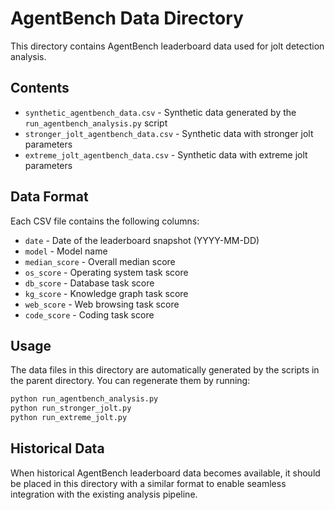 # AgentBench Data Directory

This directory contains AgentBench leaderboard data used for jolt detection analysis.

## Contents

- `synthetic_agentbench_data.csv` - Synthetic data generated by the `run_agentbench_analysis.py` script
- `stronger_jolt_agentbench_data.csv` - Synthetic data with stronger jolt parameters
- `extreme_jolt_agentbench_data.csv` - Synthetic data with extreme jolt parameters

## Data Format

Each CSV file contains the following columns:
- `date` - Date of the leaderboard snapshot (YYYY-MM-DD)
- `model` - Model name
- `median_score` - Overall median score
- `os_score` - Operating system task score
- `db_score` - Database task score
- `kg_score` - Knowledge graph task score
- `web_score` - Web browsing task score
- `code_score` - Coding task score

## Usage

The data files in this directory are automatically generated by the scripts in the parent directory. You can regenerate them by running:

```bash
python run_agentbench_analysis.py
python run_stronger_jolt.py
python run_extreme_jolt.py
```

## Historical Data

When historical AgentBench leaderboard data becomes available, it should be placed in this directory with a similar format to enable seamless integration with the existing analysis pipeline.
